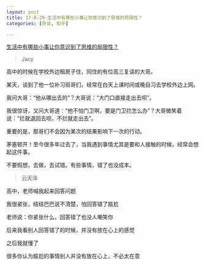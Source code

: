 ```yaml
---
layout: post
title: 17-8-29-生活中有哪些小事让你意识到了思维的局限性？
categories: [杂谈, 知乎]

---
```


[生活中有哪些小事让你意识到了思维的局限性？](https://www.zhihu.com/question/40498719)

> Jacy

高中的时候在学校外边租房子住，同住的有位高三复读的大哥。

某天，谈到了他一位补习班哥们，经常在白天上课时间或晚自习去学校外边上网。

我问大哥：“他从哪出去的”？大哥说：“大门口直接走出去呗”。

我很惊讶，又问大哥道：“他不怕门卫啊，要是门卫拦怎么办”？大哥微笑着说：“拦就退回去呗，不拦就走出去”。

重要的是，那哥们不会因为某次的结果影响下一次的行动。

茅塞顿开！至今很多年过去了，当我遇到事情尤其是要和人接触的时候，经常会想起这件事。

不要假想，去做，去试错。有些事情，错了也没成本。

> 云天泽

高中，老师喊我起来回答问题

我很紧张，结结巴巴说不清楚，怕回答错了尴尬

老师说：你紧张什么，回答错了也没人嘲笑你

后来我看别人回答错了的时候，并没有放在心上的感觉

之后我就懂了

很多你认为尴尬的事情别人并没有放在心上，不必太在意